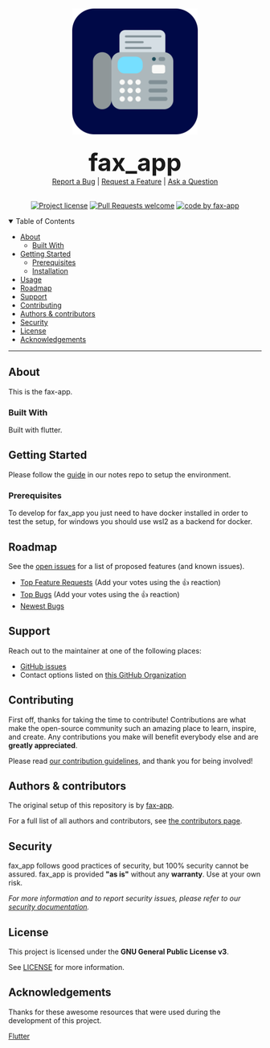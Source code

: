 <h1 align="center">
  <a href="https://github.com/fax-app/fax_app">
    <img src="docs/images/logo.svg" alt="Logo" width="250" height="250">
  </a>
</h1>

<div align="center">
  <b><font size="+20">fax_app</font></b>
  <br />
  <a href="https://github.com/fax-app/fax_app/issues/new?labels=bug&template=bug.md&title=[BUG]">Report a Bug</a>
  |
  <a href="https://github.com/fax-app/fax_app/issues/new?labels=feature&template=feature.md&title=[FEATURE]">Request a Feature</a>
  |
  <a href="https://github.com/fax-app/fax_app/issues/new?labels=question&template=support.md&title=[SUPPORT]">Ask a Question</a>
</div>

<div align="center">
<br />

[![Project license](https://img.shields.io/github/license/fax-app/fax_app)](LICENSE)
[![Pull Requests welcome](https://img.shields.io/badge/PRs-welcome-5042bc)](https://github.com/fax-app/fax_app/issues?q=is%3Aissue+is%3Aopen+label%3A%22help+wanted%22)
[![code by fax-app](https://img.shields.io/badge/code%20by-fax--group-green)](https://github.com/fax-app)

</div>

<details open="open">
<summary>Table of Contents</summary>

  - [About](#about)
    - [Built With](#built-with)
  - [Getting Started](#getting-started)
    - [Prerequisites](#prerequisites)
    - [Installation](#installation)
  - [Usage](#usage)
  - [Roadmap](#roadmap)
  - [Support](#support)
  - [Contributing](#contributing)
  - [Authors & contributors](#authors--contributors)
  - [Security](#security)
  - [License](#license)
  - [Acknowledgements](#acknowledgements)

</details>

---

## About

This is the fax-app.

### Built With

Built with flutter.

## Getting Started

Please follow the [guide](https://github.com/fax-app/notes/blob/main/docker-setup.md) in our notes repo to setup the environment.

### Prerequisites

To develop for fax_app you just need to have docker installed in order to test the setup, for windows you should use wsl2 as a backend for docker.

## Roadmap

See the [open issues](https://github.com/fax-app/fax_app/issues) for a list of proposed features (and known issues).

- [Top Feature Requests](https://github.com/fax-app/fax_app/issues?q=label%3Aenhancement+is%3Aopen+sort%3Areactions-%2B1-desc) (Add your votes using the 👍 reaction)
- [Top Bugs](https://github.com/fax-app/fax_app/issues?q=is%3Aissue+is%3Aopen+label%3Abug+sort%3Areactions-%2B1-desc) (Add your votes using the 👍 reaction)
- [Newest Bugs](https://github.com/fax-app/fax_app/issues?q=is%3Aopen+is%3Aissue+label%3Abug)

## Support

Reach out to the maintainer at one of the following places:

- [GitHub issues](https://github.com/fax-app/fax_app/issues/new?labels=question&template=support.md&title=[SUPPORT])
- Contact options listed on [this GitHub Organization](https://github.com/fax-app)

## Contributing

First off, thanks for taking the time to contribute! Contributions are what make the open-source community such an amazing place to learn, inspire, and create. Any contributions you make will benefit everybody else and are **greatly appreciated**.

Please read [our contribution guidelines](docs/CONTRIBUTING.md), and thank you for being involved!

## Authors & contributors

The original setup of this repository is by [fax-app](https://github.com/fax-app).

For a full list of all authors and contributors, see [the contributors page](https://github.com/fax-app/fax_app/contributors).

## Security

fax_app follows good practices of security, but 100% security cannot be assured.
fax_app is provided **"as is"** without any **warranty**. Use at your own risk.

_For more information and to report security issues, please refer to our [security documentation](docs/SECURITY.md)._

## License

This project is licensed under the **GNU General Public License v3**.

See [LICENSE](LICENSE) for more information.

## Acknowledgements

Thanks for these awesome resources that were used during the development of this project.

[Flutter](https://flutter.dev/)